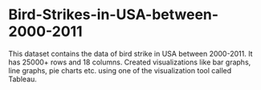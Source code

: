 # Bird-Strikes-in-USA-between-2000-2011
This dataset contains the data of bird strike in USA between 2000-2011. It has 25000+ rows and 18 columns. Created visualizations like bar graphs, line graphs, pie charts etc. using one of the visualization tool called Tableau.
